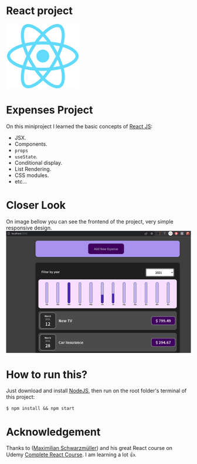 # React project

<img src="./imgs/react-logo.png" alt="ReactJS" width="200" height="175"/>

# Expenses Project

On this miniproject I learned the basic concepts of [React JS](https://es.reactjs.org/):

- JSX.
- Components.
- `props`
- `useState`.
- Conditional display.
- List Rendering.
- CSS modules.
- etc...

# Closer Look

On image bellow you can see the frontend of the project, very simple responsive design.
![Expenses Project](/imgs/expenses-project.PNG)

# How to run this?

Just download and install [NodeJS](https://nodejs.org/es/download/), then run on the root folder's terminal of this project:

```
$ npm install && npm start
```

# Acknowledgement

Thanks to ([Maximilian Schwarzmüller](https://www.linkedin.com/in/maximilian-schwarzmueller/)) and his great React course on Udemy [Complete React Course](https://www.udemy.com/course/react-the-complete-guide-incl-redux/). I am learning a lot 👍.

